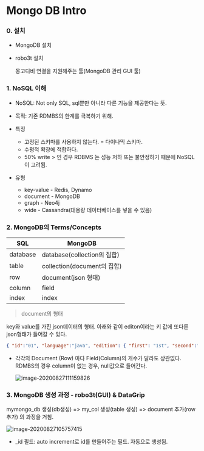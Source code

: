 # Mongo DB Intro



### 0. 설치 

- MongoDB 설치

- robo3t 설치

  몽고디비 연결을 지원해주는 툴(MongoDB 관리 GUI 툴)



### 1. NoSQL 이해

- NoSQL: Not only SQL, sql뿐만 아니라 다른 기능을 제공한다는 뜻.

- 목적: 기존 RDMBS의 한계를 극복하기 위해. 

- 특징 

  - 고정된 스키마를 사용하지 않는다. = 다이나믹 스키마.
  - 수평적 확장에 적합하다.
  - 50% write > 인 경우 RDBMS 는 성능 저하 또는 불안정하기 때문에 NoSQL이 고려됨.

- 유형

  - key-value - Redis, Dynamo
  - document - MongoDB
  - graph - Neo4j
  - wide - Cassandra(대용량 데이터베이스를 넣을 수 있음)

  

### 2. MongoDB의 Terms/Concepts

| SQL      | MongoDB                     |
| -------- | --------------------------- |
| database | database(collection의 집합) |
| table    | collection(document의 집합) |
| row      | document(json 형태)         |
| column   | field                       |
| index    | index                       |



> document의 형태

key와 value를 가진 json데이터의 형태. 아래와 같이 editon이라는 키 값에 또다른 json형태가 들어갈 수 있다.

```json
{ "id":"01", "language":"java", "edition": { "first": "1st", "second":"2nd", "third":"third" } }
```

- 각각의 Document (Row) 마다 Field(Column)의 개수가 달라도 상관없다. RDMBS의 경우 column이 없는 경우, null값으로 들어간다.

  ![image-20200827111159826](C:\Users\student\AppData\Roaming\Typora\typora-user-images\image-20200827111159826.png)

### 3. MongoDB 생성 과정  - robo3t(GUI) & DataGrip

mymongo_db 생성(db생성) => my_col 생성(table 생성) => document 추가(row 추가) 의 과정을 거침. 

![image-20200827105757415](C:\Users\student\AppData\Roaming\Typora\typora-user-images\image-20200827105757415.png)

- _id 필드: auto increment로 id를 만들어주는 필드. 자동으로 생성됨. 



